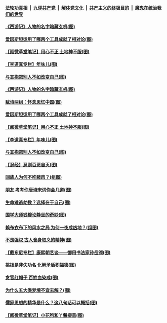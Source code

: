 

####  [法轮功真相](../../../../basic/blob/master/README.md?t=02031831) &nbsp;|&nbsp; [九评共产党](../../../../9ping.md/blob/master/README.md?t=02031831) &nbsp;|&nbsp; [解体党文化](../../../../jtdwh.md/blob/master/README.md?t=02031831)  &nbsp;|&nbsp; [共产主义的终极目的](../../../../gczydzjmd.md/blob/master/README.md?t=02031831) &nbsp;|&nbsp; [魔鬼在统治我们的世界](../../../../mgztzwmdsj.md/blob/master/README.md?t=02031831) 


#### [《西游记》人物的名字暗藏玄机(图)](../pages/p7/961273.md?t=02031831) 

#### [爱因斯坦运用了哪两个工具成就了相对论(图)](../pages/p7/960142.md?t=02031831) 

#### [【阅微草堂笔记】用心不正 土地神不服(图)](../pages/p7/956846.md?t=02031831) 

#### [【李道真专栏】年味儿(图)](../pages/p7/959422.md?t=02031831) 

#### [与其抱怨别人不如改变自己(图)](../pages/p7/960781.md?t=02031831) 


#### [《西游记》人物的名字暗藏玄机(图)](../pages/p7/961273.md?t=02031831) 

#### [赋诗两组：怀念思忆中国(图)](../pages/p7/961204.md?t=02031831) 

#### [爱因斯坦运用了哪两个工具成就了相对论(图)](../pages/p7/960142.md?t=02031831) 

#### [【阅微草堂笔记】用心不正 土地神不服(图)](../pages/p7/956846.md?t=02031831) 

#### [【李道真专栏】年味儿(图)](../pages/p7/959422.md?t=02031831) 

#### [与其抱怨别人不如改变自己(图)](../pages/p7/960781.md?t=02031831) 

#### [【忍经】忍则百恶自灭(图)](../pages/p7/960752.md?t=02031831) 

#### [回族人为何不吃猪肉？(组图)](../pages/p7/960456.md?t=02031831) 

#### [朋友 考考你唐诗宋词你会几道(图)](../pages/p7/960150.md?t=02031831) 

#### [生命难逃劫数？选择在于自己(图)](../pages/p7/960827.md?t=02031831) 

#### [国学大师钱穆论静坐的奇妙(图)](../pages/p7/960530.md?t=02031831) 

#### [赖布衣布下的风水之局 为何一夜成凶地？(组图)](../pages/p7/960710.md?t=02031831) 

#### [不畏强权 古人舍身取义的精神(图)](../pages/p7/960715.md?t=02031831) 

#### [【戴东尼专栏】康熙朝艺谈——御用书法家孙岳颁(图)](../pages/p7/951877.md?t=02031831) 

#### [挑拨是非失功名 化解矛盾积福德(图)](../pages/p7/960593.md?t=02031831) 

#### [贪官红帽子 百姓血染成(图)](../pages/p7/960605.md?t=02031831) 

#### [为什么五大类梦境不宜去解？(图)](../pages/p7/960079.md?t=02031831) 

#### [儒家思想的精华是什么？这八句话可以概括(图)](../pages/p7/960534.md?t=02031831) 

#### [【阅微草堂笔记】小花狗和丫鬟柳意(图)](../pages/p7/956842.md?t=02031831) 

